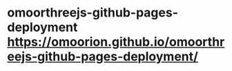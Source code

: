 # omoorthreejs-github-pages-deployment https://omoorion.github.io/omoorthreejs-github-pages-deployment/
